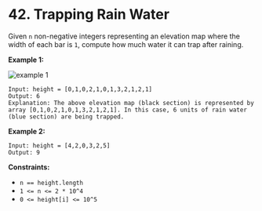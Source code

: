 # 42. Trapping Rain Water

Given `n` non-negative integers representing an elevation map where the width of each bar is `1`, compute how much water it can trap after raining.

**Example 1:**

![example 1](https://assets.leetcode.com/uploads/2018/10/22/rainwatertrap.png)

```()
Input: height = [0,1,0,2,1,0,1,3,2,1,2,1]
Output: 6
Explanation: The above elevation map (black section) is represented by array [0,1,0,2,1,0,1,3,2,1,2,1]. In this case, 6 units of rain water (blue section) are being trapped.
```

**Example 2:**

```()
Input: height = [4,2,0,3,2,5]
Output: 9
```

**Constraints:**

- `n == height.length`
- `1 <= n <= 2 * 10^4`
- `0 <= height[i] <= 10^5`
